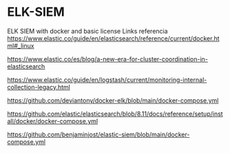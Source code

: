 # ELK-SIEM
ELK SIEM with docker and basic license
Links referencia
https://www.elastic.co/guide/en/elasticsearch/reference/current/docker.html#_linux

https://www.elastic.co/es/blog/a-new-era-for-cluster-coordination-in-elasticsearch

https://www.elastic.co/guide/en/logstash/current/monitoring-internal-collection-legacy.html

https://github.com/deviantony/docker-elk/blob/main/docker-compose.yml

https://github.com/elastic/elasticsearch/blob/8.11/docs/reference/setup/install/docker/docker-compose.yml

https://github.com/benjaminjost/elastic-siem/blob/main/docker-compose.yml
